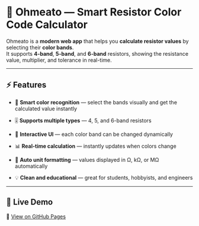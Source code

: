 # 🎨 Ohmeato — Smart Resistor Color Code Calculator

Ohmeato is a **modern web app** that helps you **calculate resistor values** by selecting their **color bands**.  
It supports **4-band**, **5-band**, and **6-band** resistors, showing the resistance value, multiplier, and tolerance in real-time.

---

## ⚡️ Features

- 🧠 **Smart color recognition** — select the bands visually and get the calculated value instantly  

- 🎚️ **Supports multiple types** — 4, 5, and 6-band resistors  

- 🎨 **Interactive UI** — each color band can be changed dynamically  

- 📊 **Real-time calculation** — instantly updates when colors change  

- 🧮 **Auto unit formatting** — values displayed in Ω, kΩ, or MΩ automatically  

- 💡 **Clean and educational** — great for students, hobbyists, and engineers

---

## 🚀 Live Demo
🔗 [View on GitHub Pages](https://webeato.github.io/Ohmeato/)